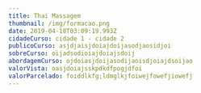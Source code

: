 ```yaml
---
title: Thai Massagem
thumbnail: /img/formacao.png
date: 2019-04-18T03:09:19.993Z
cidadeCurso: cidade 1 - cidade 2
publicoCurso: asjdjaisjdoiajdoijasodjaosidjoi
sobreCurso: oijadsodioiajdoiajsdoij
abordagemCurso: ojdoiasjdoijasodijaoisdjoiajdsoijao
valorVista: oasjdoiajsskpdkdfpogjdfoi
valorParcelado: foiddlkfg;ldmglkjfoiwejfowefjiowefj
---
```


